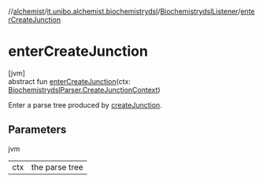 //[alchemist](../../../index.md)/[it.unibo.alchemist.biochemistrydsl](../index.md)/[BiochemistrydslListener](index.md)/[enterCreateJunction](enter-create-junction.md)

# enterCreateJunction

[jvm]\
abstract fun [enterCreateJunction](enter-create-junction.md)(ctx: [BiochemistrydslParser.CreateJunctionContext](../-biochemistrydsl-parser/-create-junction-context/index.md))

Enter a parse tree produced by [createJunction](../-biochemistrydsl-parser/create-junction.md).

## Parameters

jvm

| | |
|---|---|
| ctx | the parse tree |
